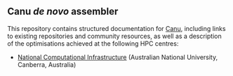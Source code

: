 ## Canu *de novo* assembler

This repository contains structured documentation for [Canu](Canu.md),
including links to existing repositories and community resources, as
well as a description of the optimisations achieved at the following
HPC centres:

- [National Computational Infrastructure](NCI_optimisation.md) (Australian National University, Canberra, Australia)

